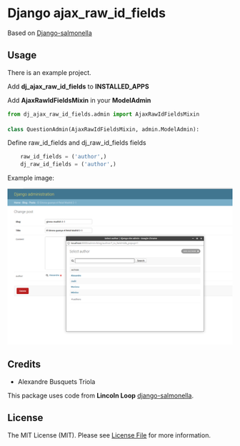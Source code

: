 # Django ajax_raw_id_fields

Based on [Django-salmonella](https://github.com/lincolnloop/django-salmonella)


## Usage

There is an example project.

Add **dj\_ajax\_raw_id\_fields** to **INSTALLED\_APPS**

Add **AjaxRawIdFieldsMixin** in your **ModelAdmin**

```python
from dj_ajax_raw_id_fields.admin import AjaxRawIdFieldsMixin

class QuestionAdmin(AjaxRawIdFieldsMixin, admin.ModelAdmin):
```

Define raw_id_fields and dj_raw_id_fields fields

```python
    raw_id_fields = ('author',)
    dj_raw_id_fields = ('author',)
```


Example image:

![](example.png?raw=true)

## Credits

- Alexandre Busquets Triola

This package uses code from **Lincoln Loop** [django-salmonella](https://github.com/lincolnloop/django-salmonella).


## License

The MIT License (MIT). Please see [License File](LICENSE.md) for more information.
